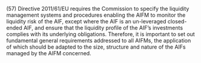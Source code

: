 (57) Directive 2011/61/EU requires the Commission to specify the liquidity management systems and procedures enabling the AIFM to monitor the liquidity risk of the AIF, except where the AIF is an un-leveraged closed-ended AIF, and ensure that the liquidity profile of the AIF’s investments complies with its underlying obligations. Therefore, it is important to set out fundamental general requirements addressed to all AIFMs, the application of which should be adapted to the size, structure and nature of the AIFs managed by the AIFM concerned.